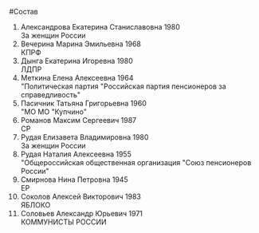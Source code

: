 #Состав
1. Александрова Екатерина Станиславовна 1980   
    За женщин России
2. Вечерина Марина Эмильевна 1968   
    КПРФ
3. Дынга Екатерина Игоревна 1980   
    ЛДПР
4. Меткина Елена Алексеевна 1964   
    "Политическая партия "Российская партия пенсионеров за справедливость"
5. Пасичник Татьяна Григорьевна 1960   
    "МО МО "Купчино"
6. Романов Максим Сергеевич 1987   
    СР
7. Рудая Елизавета Владимировна 1980   
    За женщин России
8. Рудая Наталия Алексеевна 1955   
    "Общероссийская общественная организация "Союз пенсионеров России"
9. Смирнова Нина Петровна 1945   
    ЕР
10. Соколов Алексей Викторович 1983   
    ЯБЛОКО
11. Соловьев Александр Юрьевич 1971   
    КОММУНИСТЫ РОССИИ

